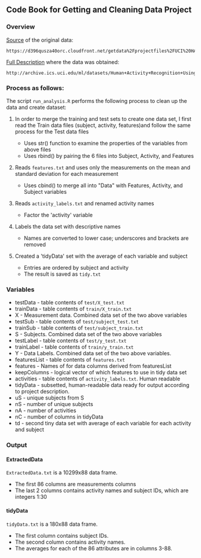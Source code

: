 ## Code Book for Getting and Cleaning Data Project

### Overview

[Source](https://d396qusza40orc.cloudfront.net/getdata%2Fprojectfiles%2FUCI%20HAR%20Dataset.zip) of the original data:

	https://d396qusza40orc.cloudfront.net/getdata%2Fprojectfiles%2FUCI%20HAR%20Dataset.zip

[Full Description](http://archive.ics.uci.edu/ml/datasets/Human+Activity+Recognition+Using+Smartphones) where the data was obtained:

	http://archive.ics.uci.edu/ml/datasets/Human+Activity+Recognition+Using+Smartphones
	
### Process as follows:

The script `run_analysis.R` performs the following process to clean up the data
and create dataset:

1. In order to merge the training and test sets to create one data set, I first read the Train data files (subject, activity, features)and follow the same process for the Test data files
	- Uses str() function to examine the properties of the variables from above files
	- Uses rbind() by pairing the 6 files into Subject, Activity, and Features

2. Reads `features.txt` and uses only the measurements on the mean and standard
   deviation for each measurement 
	- Uses cbind() to merge all into "Data" with Features, Activity, and Subject variables

3. Reads `activity_labels.txt` and renamed activity names 
	- Factor the 'activity' variable

4. Labels the data set with descriptive names
	- Names are converted to lower case; underscores and brackets are removed

5. Created a 'tidyData' set with the average of each variable and subject
	- Entries are ordered by subject and activity
	- The result is saved as `tidy.txt`

### Variables

- testData - table contents of `test/X_test.txt`
- trainData - table contents of `train/X_train.txt`
- X - Measurement data. Combined data set of the two above variables
- testSub - table contents of `test/subject_test.txt`
- trainSub - table contents of `test/subject_train.txt`
- S - Subjects. Combined data set of the two above variables
- testLabel - table contents of `test/y_test.txt`
- trainLabel - table contents of `train/y_train.txt`
- Y - Data Labels. Combined data set of the two above variables. 
- featuresList - table contents of `features.txt`
- features - Names of for data columns derived from featuresList
- keepColumns - logical vector of which features to use in tidy data set
- activities - table contents of `activity_labels.txt`. Human readable
- tidyData - subsetted, human-readable data ready for output according to
  project description.
- uS - unique subjects from S
- nS - number of unique subjects
- nA - number of activities
- nC - number of columns in tidyData
- td - second tiny data set with average of each variable for each activity and
  subject

### Output

#### ExtractedData

`ExtractedData.txt` is a 10299x88 data frame.

- The first 86 columns are measurements columns
- The last 2 columns contains activity names and subject IDs, which are integers 1:30

#### tidyData

`tidyData.txt` is a 180x88 data frame.

- The first column contains subject IDs.
- The second column contains activity names.
- The averages for each of the 86 attributes are in columns 3-88.

